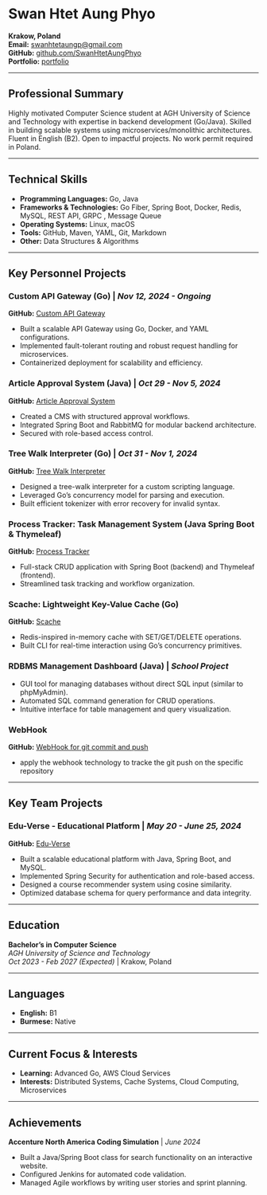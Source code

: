 # Swan Htet Aung Phyo
**Krakow, Poland**  
**Email:** swanhtetaungp@gmail.com  
**GitHub:** [github.com/SwanHtetAungPhyo](https://github.com/SwanHtetAungPhyo)  
**Portfolio:** [portfolio](https://portfolio-git-main-swan-htet-aung-phyos-projects.vercel.app/)

---

## Professional Summary
Highly motivated Computer Science student at AGH University of Science and Technology with expertise in backend development (Go/Java). Skilled in building scalable systems using microservices/monolithic architectures. Fluent in English (B2). Open to impactful projects. No work permit required in Poland.

---

## Technical Skills
- **Programming Languages:** Go, Java
- **Frameworks & Technologies:** Go Fiber, Spring Boot, Docker, Redis, MySQL, REST API, GRPC , Message Queue
- **Operating Systems:** Linux, macOS
- **Tools:** GitHub, Maven, YAML, Git, Markdown
- **Other:** Data Structures & Algorithms

---

## Key Personnel Projects

### Custom API Gateway (Go) | *Nov 12, 2024 - Ongoing*
**GitHub:** [Custom API Gateway](https://github.com/SwanHtetAungPhyo/Custom-API-Gateway)
- Built a scalable API Gateway using Go, Docker, and YAML configurations.
- Implemented fault-tolerant routing and robust request handling for microservices.
- Containerized deployment for scalability and efficiency.

### Article Approval System (Java) | *Oct 29 - Nov 5, 2024*
**GitHub:** [Article Approval System](https://github.com/SwanHtetAungPhyo/Article-Approval-System)
- Created a CMS with structured approval workflows.
- Integrated Spring Boot and RabbitMQ for modular backend architecture.
- Secured with role-based access control.

### Tree Walk Interpreter (Go) | *Oct 31 - Nov 1, 2024*
**GitHub:** [Tree Walk Interpreter](https://github.com/SwanHtetAungPhyo/Tree-Walk-Interpreter)
- Designed a tree-walk interpreter for a custom scripting language.
- Leveraged Go’s concurrency model for parsing and execution.
- Built efficient tokenizer with error recovery for invalid syntax.

### Process Tracker: Task Management System (Java Spring Boot & Thymeleaf)
**GitHub:** [Process Tracker](https://github.com/SwanHtetMorgan/ProcessTracking)
- Full-stack CRUD application with Spring Boot (backend) and Thymeleaf (frontend).
- Streamlined task tracking and workflow organization.

### Scache: Lightweight Key-Value Cache (Go)
**GitHub:** [Scache](https://github.com/SwanHtetAungPhyo/Scache)
- Redis-inspired in-memory cache with SET/GET/DELETE operations.
- Built CLI for real-time interaction using Go’s concurrency primitives.

### RDBMS Management Dashboard (Java) | *School Project*
- GUI tool for managing databases without direct SQL input (similar to phpMyAdmin).
- Automated SQL command generation for CRUD operations.
- Intuitive interface for table management and query visualization.

### WebHook
**GitHub:** [WebHook for git commit and push](https://github.com/SwanHtetAungPhyo/Webhookgit)

- apply the webhook technology to tracke the git push on the specific repository

---

## Key Team Projects

### Edu-Verse - Educational Platform | *May 20 - June 25, 2024*
**GitHub:** [Edu-Verse](https://github.com/SwanHtetAungPhyo/Edu-Verse)
- Built a scalable educational platform with Java, Spring Boot, and MySQL.
- Implemented Spring Security for authentication and role-based access.
- Designed a course recommender system using cosine similarity.
- Optimized database schema for query performance and data integrity.

---

## Education
**Bachelor’s in Computer Science**  
*AGH University of Science and Technology*  
*Oct 2023 - Feb 2027 (Expected)* | Krakow, Poland

---

## Languages
- **English:** B1
- **Burmese:** Native

---

## Current Focus & Interests
- **Learning:** Advanced Go, AWS Cloud Services
- **Interests:** Distributed Systems, Cache Systems, Cloud Computing, Microservices

---

## Achievements
**Accenture North America Coding Simulation** | *June 2024*
- Built a Java/Spring Boot class for search functionality on an interactive website.
- Configured Jenkins for automated code validation.
- Managed Agile workflows by writing user stories and sprint planning.  
